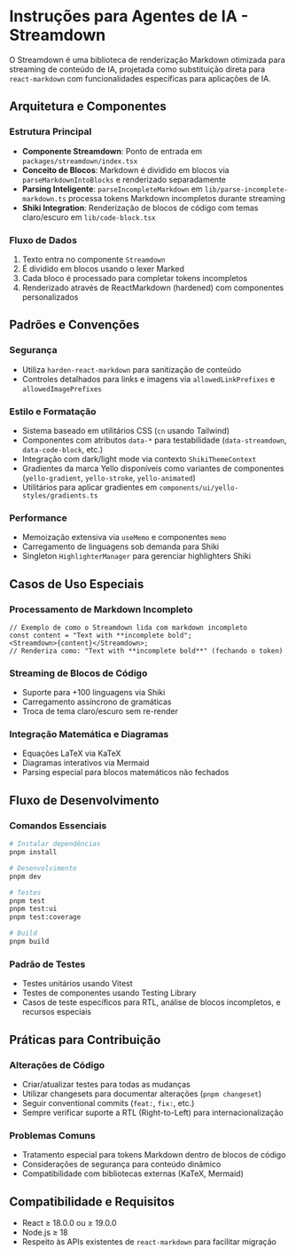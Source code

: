 # Instruções para Agentes de IA - Streamdown

O Streamdown é uma biblioteca de renderização Markdown otimizada para streaming de conteúdo de IA, projetada como substituição direta para `react-markdown` com funcionalidades específicas para aplicações de IA.

## Arquitetura e Componentes

### Estrutura Principal

- **Componente Streamdown**: Ponto de entrada em `packages/streamdown/index.tsx`
- **Conceito de Blocos**: Markdown é dividido em blocos via `parseMarkdownIntoBlocks` e renderizado separadamente
- **Parsing Inteligente**: `parseIncompleteMarkdown` em `lib/parse-incomplete-markdown.ts` processa tokens Markdown incompletos durante streaming
- **Shiki Integration**: Renderização de blocos de código com temas claro/escuro em `lib/code-block.tsx`

### Fluxo de Dados

1. Texto entra no componente `Streamdown`
2. É dividido em blocos usando o lexer Marked
3. Cada bloco é processado para completar tokens incompletos
4. Renderizado através de ReactMarkdown (hardened) com componentes personalizados

## Padrões e Convenções

### Segurança

- Utiliza `harden-react-markdown` para sanitização de conteúdo
- Controles detalhados para links e imagens via `allowedLinkPrefixes` e `allowedImagePrefixes`

### Estilo e Formatação

- Sistema baseado em utilitários CSS (`cn` usando Tailwind)
- Componentes com atributos `data-*` para testabilidade (`data-streamdown`, `data-code-block`, etc.)
- Integração com dark/light mode via contexto `ShikiThemeContext`
- Gradientes da marca Yello disponíveis como variantes de componentes (`yello-gradient`, `yello-stroke`, `yello-animated`)
- Utilitários para aplicar gradientes em `components/ui/yello-styles/gradients.ts`

### Performance

- Memoização extensiva via `useMemo` e componentes `memo`
- Carregamento de linguagens sob demanda para Shiki
- Singleton `HighlighterManager` para gerenciar highlighters Shiki

## Casos de Uso Especiais

### Processamento de Markdown Incompleto

```tsx
// Exemplo de como o Streamdown lida com markdown incompleto
const content = "Text with **incomplete bold";
<Streamdown>{content}</Streamdown>;
// Renderiza como: "Text with **incomplete bold**" (fechando o token)
```

### Streaming de Blocos de Código

- Suporte para +100 linguagens via Shiki
- Carregamento assíncrono de gramáticas
- Troca de tema claro/escuro sem re-render

### Integração Matemática e Diagramas

- Equações LaTeX via KaTeX
- Diagramas interativos via Mermaid
- Parsing especial para blocos matemáticos não fechados

## Fluxo de Desenvolvimento

### Comandos Essenciais

```bash
# Instalar dependências
pnpm install

# Desenvolvimento
pnpm dev

# Testes
pnpm test
pnpm test:ui
pnpm test:coverage

# Build
pnpm build
```

### Padrão de Testes

- Testes unitários usando Vitest
- Testes de componentes usando Testing Library
- Casos de teste específicos para RTL, análise de blocos incompletos, e recursos especiais

## Práticas para Contribuição

### Alterações de Código

- Criar/atualizar testes para todas as mudanças
- Utilizar changesets para documentar alterações (`pnpm changeset`)
- Seguir conventional commits (`feat:`, `fix:`, etc.)
- Sempre verificar suporte a RTL (Right-to-Left) para internacionalização

### Problemas Comuns

- Tratamento especial para tokens Markdown dentro de blocos de código
- Considerações de segurança para conteúdo dinâmico
- Compatibilidade com bibliotecas externas (KaTeX, Mermaid)

## Compatibilidade e Requisitos

- React ≥ 18.0.0 ou ≥ 19.0.0
- Node.js ≥ 18
- Respeito às APIs existentes de `react-markdown` para facilitar migração
